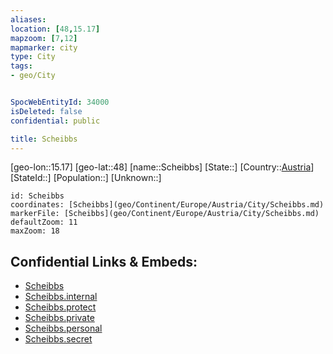 ```yaml
---
aliases: 
location: [48,15.17]
mapzoom: [7,12] 
mapmarker: city 
type: City
tags:
- geo/City


SpocWebEntityId: 34000
isDeleted: false
confidential: public

title: Scheibbs
---
```

[geo-lon::15.17]
[geo-lat::48]
[name::Scheibbs]
[State::]
[Country::[Austria](geo/Continent/Europe/Austria.md)]
[StateId::]
[Population::]
[Unknown::]


```leaflet
id: Scheibbs
coordinates: [Scheibbs](geo/Continent/Europe/Austria/City/Scheibbs.md)
markerFile: [Scheibbs](geo/Continent/Europe/Austria/City/Scheibbs.md)
defaultZoom: 11 
maxZoom: 18
```


## Confidential Links & Embeds: 
- [Scheibbs](../../../../../../_public/geo/Continent/Europe/Austria/City/Scheibbs.md) 
- [Scheibbs.internal](../../../../../../_internal/geo/Continent/Europe/Austria/City/Scheibbs.internal.md) 
- [Scheibbs.protect](../../../../../../_protect/geo/Continent/Europe/Austria/City/Scheibbs.protect.md) 
- [Scheibbs.private](../../../../../../_private/geo/Continent/Europe/Austria/City/Scheibbs.private.md) 
- [Scheibbs.personal](../../../../../../_personal/geo/Continent/Europe/Austria/City/Scheibbs.personal.md) 
- [Scheibbs.secret](../../../../../../_secret/geo/Continent/Europe/Austria/City/Scheibbs.secret.md) 
